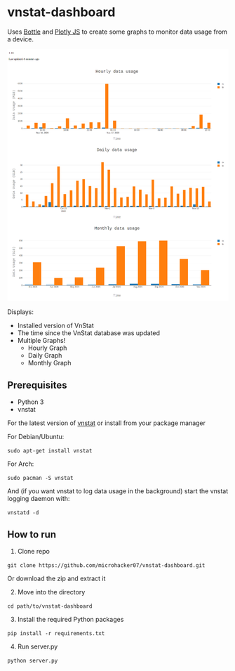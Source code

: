 # vnstat-dashboard

Uses [Bottle](https://bottlepy.org/docs/dev/) and [Plotly JS](https://plotly.com/javascript/) to create some graphs to monitor data usage from a device.

![Image of Web Frontend](https://raw.githubusercontent.com/microhacker07/vnstat-dashboard/main/vnstat.png)

Displays:

- Installed version of VnStat
- The time since the VnStat database was updated
- Multiple Graphs!
  - Hourly Graph
  - Daily Graph
  - Monthly Graph

## Prerequisites

- Python 3
- vnstat

For the latest version of [vnstat](https://github.com/vergoh/vnstat) or
install from your package manager

For Debian/Ubuntu:

`sudo apt-get install vnstat`

For Arch:

`sudo pacman -S vnstat`

And (if you want vnstat to log data usage in the background) start the vnstat logging daemon with:

`vnstatd -d`

## How to run

1. Clone repo

`git clone https://github.com/microhacker07/vnstat-dashboard.git`
	
Or download the zip and extract it

2. Move into the directory

`cd path/to/vnstat-dashboard`

3. Install the required Python packages

`pip install -r requirements.txt`

4. Run server.py

`python server.py`
